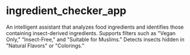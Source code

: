 # ingredient_checker_app
An intelligent assistant that analyzes food ingredients and identifies those containing insect-derived ingredients. Supports filters such as "Vegan Only," "Insect-Free," and "Suitable for Muslims." Detects insects hidden in "Natural Flavors" or "Colorings."

